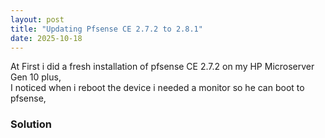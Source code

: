 ```yaml
---
layout: post
title: "Updating Pfsense CE 2.7.2 to 2.8.1"
date: 2025-10-18
---
```


At First i did a fresh installation of pfsense CE 2.7.2 on my HP Microserver Gen 10 plus,<br> 
I noticed when i reboot the device i needed a monitor so he can boot to pfsense,

### Solution
